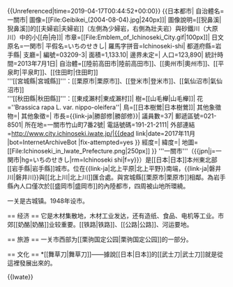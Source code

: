 {{Unreferenced|time=2019-04-17T00:44:52+00:00}}
{{日本都市|
自治體名=一關市|
圖像=[[File:Geibikei_(2004-08-04).jpg|240px]]|
圖像說明=[[猊鼻溪|猊鼻溪]]的[[夫婦岩|夫婦岩]]（左側為少婦岩，右側為壯夫岩）與砂鐵川（大原川）中的小[[舟|舟]]|
市章=[[File:Emblem_of_Ichinoseki_City.gif|100px]]|
日文原名=一関市|
平假名=いちのせきし|
羅馬字拼音=Ichinoseki-shi|
都道府縣=岩手縣|
支廳=|
編號=03209-3|
面積=1,133.10|
邊界未定=|
人口=123,890|
統計時間=2013年7月1日|
自治體=[[陸前高田市|陸前高田市]]、[[奧州市|奧州市]]、[[平泉町|平泉町]]、[[住田町|住田町]]<br />'''[[宮城縣|宮城縣]]'''：[[栗原市|栗原市]]、[[登米市|登米市]]、[[氣仙沼市|氣仙沼市]]<br />'''[[秋田縣|秋田縣]]'''：[[東成瀨村|東成瀨村]]|
樹=[[山毛櫸|山毛櫸]]|
花=''Brassica rapa L. var. nippo-oleifera''|
鳥=[[日本樹鶯|日本樹鶯]]|
其他象徵物=|
其他象徵=|
市長={{link-ja|勝部修|勝部修}}|
議員數=37|
郵遞區號=021-8501|
所在地=一關市竹山町7番2號|
電話號碼=191-21-2111|
外部連結=http://www.city.ichinoseki.iwate.jp/|{{dead link|date=2017年11月 |bot=InternetArchiveBot |fix-attempted=yes }}
經度=|
緯度=|
地圖=[[File:Ichinoseki_in_Iwate_Prefecture.png|250px]]
}}
'''一關市'''（{{jpn|j=一関市|hg=いちのせきし|rm=Ichinoseki shi|f=y}}）是[[日本|日本]]本州東北部[[岩手縣|岩手縣]]城市。位在{{link-ja|北上平原|北上平野}}南端，{{link-ja|磐井川|磐井川}}與[[北上川|北上川]]匯合處。與宮城縣[[栗原市|栗原市]]相鄰。為岩手縣內人口僅次於[[盛岡市|盛岡市]]的內陸都市，四周被山地所環繞。

一关是古城镇。1948年设市。

== 经济 ==
它是木材集散地，木材工业发达，还有造纸、食品、电机等工业。市郊[[奶酪|奶酪]]业较重要。[[铁路|铁路]]、[[公路|公路]]、河运要地。

== 旅游 ==
一关市西部为[[栗驹国定公园|栗驹国定公园]]的一部分。

== 文化 ==
*[[舞草刀|舞草刀]]——據說[[日本|日本]]的[[武士刀|武士刀]]就是從這裡發展出來的。

{{Iwate}}